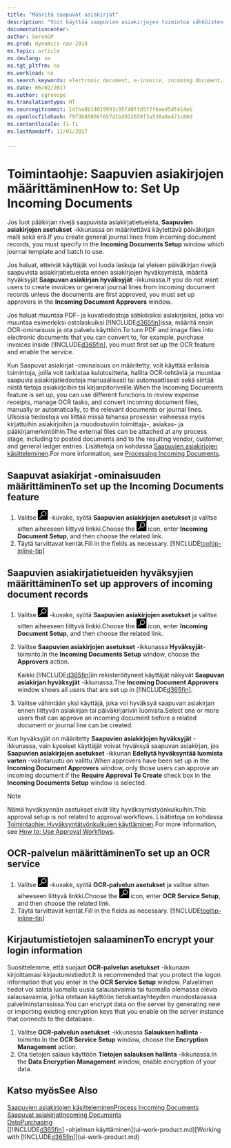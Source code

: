```yaml
---
title: "Määritä saapuvat asiakirjat"
description: "Voit käyttää saapuvien asiakirjojen toimintoa sähköisten asiakirjojen luomiseen, OCR-tehtävien hallintaan, laskujen tuontiin ja kuvatiedostojen muuntamiseen."
documentationcenter: 
author: SorenGP
ms.prod: dynamics-nav-2018
ms.topic: article
ms.devlang: na
ms.tgt_pltfrm: na
ms.workload: na
ms.search.keywords: electronic document, e-invoice, incoming document, OCR, ecommerce, document exchange, import invoice
ms.date: 06/02/2017
ms.author: sgroespe
ms.translationtype: HT
ms.sourcegitcommit: 1dfba8b14019991c95f40ffd5f7fbaed5df414eb
ms.openlocfilehash: f973b85066f657d1bd932659f3a538a0e471c80d
ms.contentlocale: fi-fi
ms.lasthandoff: 12/01/2017

---
```

# <a name="how-to-set-up-incoming-documents"></a><span data-ttu-id="1c8cd-103">Toimintaohje: Saapuvien asiakirjojen määrittäminen</span><span class="sxs-lookup"><span data-stu-id="1c8cd-103">How to: Set Up Incoming Documents</span></span>
<span data-ttu-id="1c8cd-104">Jos luot pääkirjan rivejä saapuvista asiakirjatietueista, **Saapuvien asiakirjojen asetukset** -ikkunassa on määritettävä käytettävä päiväkirjan malli sekä erä.</span><span class="sxs-lookup"><span data-stu-id="1c8cd-104">If you create general journal lines from incoming document records, you must specify in the **Incoming Documents Setup** window which journal template and batch to use.</span></span>

<span data-ttu-id="1c8cd-105">Jos haluat, etteivät käyttäjät voi luoda laskuja tai yleisen päiväkirjan rivejä saapuvista asiakirjatietueista ennen asiakirjojen hyväksymistä, määritä hyväksyjät **Saapuvan asiakirjan hyväksyjät** -ikkunassa.</span><span class="sxs-lookup"><span data-stu-id="1c8cd-105">If you do not want users to create invoices or general journal lines from incoming document records unless the documents are first approved, you must set up approvers in the **Incoming Document Approvers** window.</span></span>

<span data-ttu-id="1c8cd-106">Jos haluat muuntaa PDF- ja kuvatiedostoja sähköisiksi asiakirjoiksi, jotka voi muuntaa esimerkiksi ostolaskuiksi [!INCLUDE[d365fin](includes/d365fin_md.md)]issa, määritä ensin OCR-ominaisuus ja ota palvelu käyttöön.</span><span class="sxs-lookup"><span data-stu-id="1c8cd-106">To turn PDF and image files into electronic documents that you can convert to, for example, purchase invoices inside [!INCLUDE[d365fin](includes/d365fin_md.md)], you must first set up the OCR feature and enable the service.</span></span>

<span data-ttu-id="1c8cd-107">Kun Saapuvat asiakirjat -ominaisuus on määritetty, voit käyttää erilaisia toimintoja, joilla voit tarkistaa kulutositteita, hallita OCR-tehtäviä ja muuntaa saapuvia asiakirjatiedostoja manuaalisesti tai automaattisesti sekä siirtää niistä tietoja asiakirjoihin tai kirjanpitoriveille.</span><span class="sxs-lookup"><span data-stu-id="1c8cd-107">When the Incoming Documents feature is set up, you can use different functions to review expense receipts, manage OCR tasks, and convert incoming document files, manually or automatically, to the relevant documents or journal lines.</span></span> <span data-ttu-id="1c8cd-108">Ulkoisia tiedostoja voi liittää missä tahansa prosessin vaiheessa myös kirjattuihin asiakirjoihin ja muodostuviin toimittaja-, asiakas- ja pääkirjamerkintöihin.</span><span class="sxs-lookup"><span data-stu-id="1c8cd-108">The external files can be attached at any process stage, including to posted documents and to the resulting vendor, customer, and general ledger entries.</span></span> <span data-ttu-id="1c8cd-109">Lisätietoja on kohdassa [Saapuvien asiakirjojen käsitteleminen](across-process-income-documents.md).</span><span class="sxs-lookup"><span data-stu-id="1c8cd-109">For more information, see [Processing Incoming Documents](across-process-income-documents.md).</span></span>

## <a name="to-set-up-the-incoming-documents-feature"></a><span data-ttu-id="1c8cd-110">Saapuvat asiakirjat -ominaisuuden määrittäminen</span><span class="sxs-lookup"><span data-stu-id="1c8cd-110">To set up the Incoming Documents feature</span></span>
1. <span data-ttu-id="1c8cd-111">Valitse ![Etsi sivu tai raportti](media/ui-search/search_small.png "Etsi sivu tai raportti -kuvake") -kuvake, syötä **Saapuvien asiakirjojen asetukset** ja valitse sitten aiheeseen liittyvä linkki.</span><span class="sxs-lookup"><span data-stu-id="1c8cd-111">Choose the ![Search for Page or Report](media/ui-search/search_small.png "Search for Page or Report icon") icon, enter **Incoming Document Setup**, and then choose the related link.</span></span>
2. <span data-ttu-id="1c8cd-112">Täytä tarvittavat kentät.</span><span class="sxs-lookup"><span data-stu-id="1c8cd-112">Fill in the fields as necessary.</span></span> [!INCLUDE[tooltip-inline-tip](includes/tooltip-inline-tip_md.md)]

## <a name="to-set-up-approvers-of-incoming-document-records"></a><span data-ttu-id="1c8cd-113">Saapuvien asiakirjatietueiden hyväksyjien määrittäminen</span><span class="sxs-lookup"><span data-stu-id="1c8cd-113">To set up approvers of incoming document records</span></span>
1. <span data-ttu-id="1c8cd-114">Valitse ![Etsi sivu tai raportti](media/ui-search/search_small.png "Etsi sivu tai raportti -kuvake") -kuvake, syötä **Saapuvien asiakirjojen asetukset** ja valitse sitten aiheeseen liittyvä linkki.</span><span class="sxs-lookup"><span data-stu-id="1c8cd-114">Choose the ![Search for Page or Report](media/ui-search/search_small.png "Search for Page or Report icon") icon, enter **Incoming Document Setup**, and then choose the related link.</span></span>  
2. <span data-ttu-id="1c8cd-115">Valitse **Saapuvien asiakirjojen asetukset** -ikkunassa **Hyväksyjät**-toiminto.</span><span class="sxs-lookup"><span data-stu-id="1c8cd-115">In the **Incoming Documents Setup** window, choose the **Approvers** action.</span></span>

    <span data-ttu-id="1c8cd-116">Kaikki [!INCLUDE[d365fin](includes/d365fin_md.md)]iin rekisteröityneet käyttäjät näkyvät **Saapuvan asiakirjan hyväksyjät** -ikkunassa.</span><span class="sxs-lookup"><span data-stu-id="1c8cd-116">The **Incoming Document Approvers** window shows all users that are set up in [!INCLUDE[d365fin](includes/d365fin_md.md)].</span></span>  
3. <span data-ttu-id="1c8cd-117">Valitse vähintään yksi käyttäjä, joka voi hyväksyä saapuvan asiakirjan ennen liittyvän asiakirjan tai päiväkirjarivin luomista.</span><span class="sxs-lookup"><span data-stu-id="1c8cd-117">Select one or more users that can approve an incoming document before a related document or journal line can be created.</span></span>

<span data-ttu-id="1c8cd-118">Kun hyväksyjät on määritetty **Saapuvien asiakirjojen hyväksyjät** -ikkunassa, vain kyseiset käyttäjät voivat hyväksyä saapuvan asiakirjan, jos **Saapuvien asiakirjojen asetukset** -ikkunan **Edellytä hyväksyntää luomista varten** -valintaruutu on valittu.</span><span class="sxs-lookup"><span data-stu-id="1c8cd-118">When approvers have been set up in the **Incoming Document Approvers** window, only those users can approve an incoming document if the **Require Approval To Create** check box in the **Incoming Documents Setup** window is selected.</span></span>

> [!NOTE]  
>   <span data-ttu-id="1c8cd-119">Nämä hyväksynnän asetukset eivät liity hyväksymistyönkulkuihin.</span><span class="sxs-lookup"><span data-stu-id="1c8cd-119">This approval setup is not related to approval workflows.</span></span> <span data-ttu-id="1c8cd-120">Lisätietoja on kohdassa [Toimintaohje: Hyväksyntätyönkulkujen käyttäminen](across-how-use-approval-workflows.md).</span><span class="sxs-lookup"><span data-stu-id="1c8cd-120">For more information, see [How to: Use Approval Workflows](across-how-use-approval-workflows.md).</span></span>

## <a name="to-set-up-an-ocr-service"></a><span data-ttu-id="1c8cd-121">OCR-palvelun määrittäminen</span><span class="sxs-lookup"><span data-stu-id="1c8cd-121">To set up an OCR service</span></span>
1. <span data-ttu-id="1c8cd-122">Valitse ![Etsi sivu tai raportti](media/ui-search/search_small.png "Etsi sivu tai raportti -kuvake") -kuvake, syötä **OCR-palvelun asetukset** ja valitse sitten aiheeseen liittyvä linkki.</span><span class="sxs-lookup"><span data-stu-id="1c8cd-122">Choose the ![Search for Page or Report](media/ui-search/search_small.png "Search for Page or Report icon") icon, enter **OCR Service Setup**, and then choose the related link.</span></span>
2. <span data-ttu-id="1c8cd-123">Täytä tarvittavat kentät.</span><span class="sxs-lookup"><span data-stu-id="1c8cd-123">Fill in the fields as necessary.</span></span> [!INCLUDE[tooltip-inline-tip](includes/tooltip-inline-tip_md.md)]

## <a name="to-encrypt-your-login-information"></a><span data-ttu-id="1c8cd-124">Kirjautumistietojen salaaminen</span><span class="sxs-lookup"><span data-stu-id="1c8cd-124">To encrypt your login information</span></span>
<span data-ttu-id="1c8cd-125">Suosittelemme, että suojaat **OCR-palvelun asetukset** -ikkunaan kirjoittamasi kirjautumistiedot.</span><span class="sxs-lookup"><span data-stu-id="1c8cd-125">It is recommended that you protect the logon information that you enter in the **OCR Service Setup** window.</span></span> <span data-ttu-id="1c8cd-126">Palvelimen tiedot voi salata luomalla uusia salausavaimia tai tuomalla olemassa olevia salausavaimia, jotka otetaan käyttöön tietokantayhteyden muodostavassa palvelininstanssissa.</span><span class="sxs-lookup"><span data-stu-id="1c8cd-126">You can encrypt data on the server by generating new or importing existing encryption keys that you enable on the server instance that connects to the database.</span></span>

1. <span data-ttu-id="1c8cd-127">Valitse **OCR-palvelun asetukset** -ikkunassa **Salauksen hallinta** -toiminto.</span><span class="sxs-lookup"><span data-stu-id="1c8cd-127">In the **OCR Service Setup** window, choose the **Encryption Management** action.</span></span>
2. <span data-ttu-id="1c8cd-128">Ota tietojen salaus käyttöön **Tietojen salauksen hallinta** -ikkunassa.</span><span class="sxs-lookup"><span data-stu-id="1c8cd-128">In the **Data Encryption Management** window, enable encryption of your data.</span></span>

## <a name="see-also"></a><span data-ttu-id="1c8cd-129">Katso myös</span><span class="sxs-lookup"><span data-stu-id="1c8cd-129">See Also</span></span>
[<span data-ttu-id="1c8cd-130">Saapuvien asiakirjojen käsitteleminen</span><span class="sxs-lookup"><span data-stu-id="1c8cd-130">Process Incoming Documents</span></span>](across-process-income-documents.md)  
[<span data-ttu-id="1c8cd-131">Saapuvat asiakirjat</span><span class="sxs-lookup"><span data-stu-id="1c8cd-131">Incoming Documents</span></span>](across-income-documents.md)  
[<span data-ttu-id="1c8cd-132">Osto</span><span class="sxs-lookup"><span data-stu-id="1c8cd-132">Purchasing</span></span>](purchasing-manage-purchasing.md)  
<span data-ttu-id="1c8cd-133">[[!INCLUDE[d365fin](includes/d365fin_md.md)] -ohjelman käyttäminen](ui-work-product.md)</span><span class="sxs-lookup"><span data-stu-id="1c8cd-133">[Working with [!INCLUDE[d365fin](includes/d365fin_md.md)]](ui-work-product.md)</span></span>

